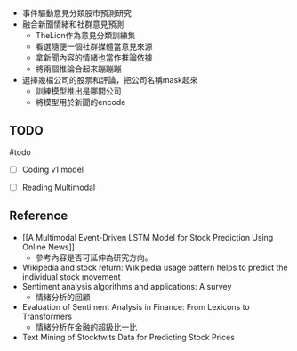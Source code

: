 - 事件驅動意見分類股市預測研究
- 融合新聞情緒和社群意見預測
	- TheLion作為意見分類訓練集
	- 看選隨便一個社群媒體當意見來源
	- 拿新聞內容的情緒也當作推論依據
	- 將兩個推論合起來蹦蹦蹦
- 選擇幾檔公司的股票和評論，把公司名稱mask起來
	- 訓練模型推出是哪間公司
	- 將模型用於新聞的encode

## TODO
#todo
- [ ] Coding v1 model
- [ ] Reading Multimodal


## Reference
- [[A Multimodal Event-Driven LSTM Model for Stock Prediction Using Online News]]
	- 參考內容是否可延伸為研究方向。
- Wikipedia and stock return: Wikipedia usage pattern helps to predict the individual stock movement
- Sentiment analysis algorithms and applications: A survey
	- 情緒分析的回顧
- Evaluation of Sentiment Analysis in Finance: From Lexicons to Transformers
	- 情緒分析在金融的超級比一比
- Text Mining of Stocktwits Data for Predicting Stock Prices
